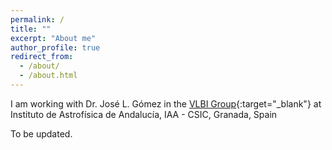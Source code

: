 ```yaml
---
permalink: /
title: ""
excerpt: "About me"
author_profile: true
redirect_from: 
  - /about/
  - /about.html
---
```


I am working with Dr. José L. Gómez in the [VLBI Group](http://vlbigroup.iaa.es){:target="_blank"} at Instituto de Astrofísica de Andalucía, IAA - CSIC, Granada, Spain 

To be updated.
